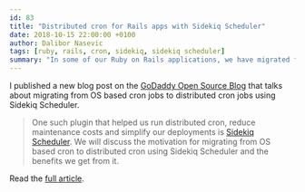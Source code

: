 ```yaml
---
id: 83
title: "Distributed cron for Rails apps with Sidekiq Scheduler"
date: 2018-10-15 22:00:00 +0100
author: Dalibor Nasevic
tags: [ruby, rails, cron, sidekiq, sidekiq scheduler]
summary: "In some of our Ruby on Rails applications, we have migrated from using OS based cron to distributed cron using Sidekiq Scheduler. We will discuss the motivation for this change and the benefits from it."
---
```


I published a new blog post on the [GoDaddy Open Source Blog](https://godaddy.github.io) that talks about migrating from OS based cron jobs to distributed cron jobs using Sidekiq Scheduler.

> One such plugin that helped us run distributed cron, reduce maintenance costs and simplify our deployments is [Sidekiq Scheduler](https://github.com/moove-it/sidekiq-scheduler). We will discuss the motivation for migrating from OS based cron to distributed cron using Sidekiq Scheduler and the benefits we get from it.

Read the [full article](https://godaddy.github.io/2018/10/15/distributed-cron-for-rails-apps-with-sidekiq-scheduler/).
